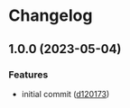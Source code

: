 # Changelog

## 1.0.0 (2023-05-04)


### Features

* initial commit ([d120173](https://github.com/rolehippie/dconf/commit/d12017320e5ea184f7b2d6bde19e4e50c3e9686d))
